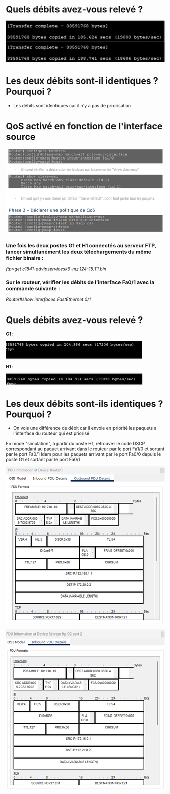 # Quels débits avez-vous relevé ?

![alt text](image.png)

# Les deux débits sont-il identiques ? Pourquoi ?

- Les débits sont identiques car il n'y a pas de priorisation

# QoS activé en fonction de l'interface source

 ![alt text](image-5.png)

### Une fois les deux postes G1 et H1 connectés au serveur FTP, lancer simultanément les deux téléchargements du même fichier binaire : 

*ftp>get c1841-advipservicesk9-mz.124-15.T1.bin*

### Sur le routeur, vérifier les débits de l’interface Fa0/1 avec la commande suivante : 

*Router#show interfaces FastEthernet 0/1* 

# Quels débits avez-vous relevé ?

**G1 :**


![alt text](image-1.png)

**H1 :**


![alt text](image-2.png)

# Les deux débits sont-ils identiques ? Pourquoi ? 

- On vois une différence de débit car il envoie en priorité les paquets a l'interface du routeur qui est priorisé

En mode "simulation", à partir du poste H1, retrouver le code DSCP correspondant au paquet arrivant dans le routeur par le port Fa1/0 et sortant par le port Fa0/1 Idem pour les paquets arrivant par le port Fa0/0 depuis le poste G1 et sortant par le port Fa0/1

![alt text](image-4.png)

![alt text](image-3.png)